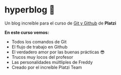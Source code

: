 # hyperblog 💚
Un blog increíble para el curso de [Git y Github](https://platzi.com/cursos/git-github/) de **Platzi**

**En este curso vemos:**
* Todos los comandos de Git
* El flujo de trabajo en Github
* El verdadero amor por las buenas prácticas 😎
* Trucos muy locos del profesor
* Las personalidades múltliples de Freddy
* Creado por el increíble Platzi Team

